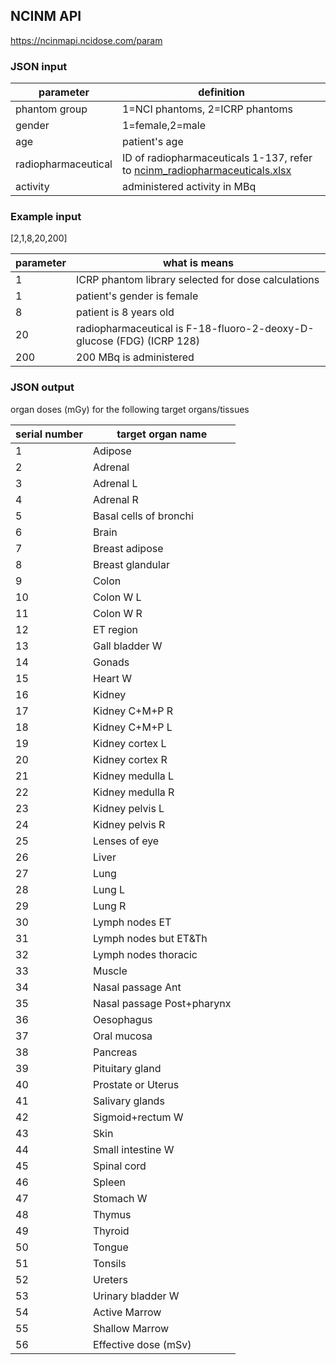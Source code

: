 ## NCINM API
https://ncinmapi.ncidose.com/param

### JSON input

parameter|definition
--|--
|phantom group|1=NCI phantoms, 2=ICRP phantoms|
|gender|1=female,2=male|
|age|patient's age|
|radiopharmaceutical|ID of radiopharmaceuticals 1-137, refer to [ncinm_radiopharmaceuticals.xlsx](ncinm_radiopharmaceuticals.xlsx)|
|activity|administered activity in MBq|

### Example input
[2,1,8,20,200]

parameter|what is means
--|--
|1|ICRP phantom library selected for dose calculations|
|1|patient's gender is female|
|8|patient is 8 years old|
|20|radiopharmaceutical is F-18-fluoro-2-deoxy-D-glucose (FDG) (ICRP 128)|
|200|200 MBq is administered|

### JSON output
organ doses (mGy) for the following target organs/tissues

serial number|target organ name
--|--
|1|Adipose                  
|2|Adrenal                  
|3|Adrenal L                 
|4|Adrenal R                 
|5|Basal cells of bronchi          
|6|Brain                   
|7|Breast adipose              
|8|Breast glandular             
|9|Colon                   
|10|Colon W L                 
|11|Colon W R                 
|12|ET region                 
|13|Gall bladder W              
|14|Gonads                  
|15|Heart W                  
|16|Kidney                  
|17|Kidney C+M+P R             
|18|Kidney C+M+P L             
|19|Kidney cortex L             
|20|Kidney cortex R             
|21|Kidney medulla L             
|22|Kidney medulla R             
|23|Kidney pelvis L             
|24|Kidney pelvis R             
|25|Lenses of eye               
|26|Liver                   
|27|Lung                   
|28|Lung L                  
|29|Lung R                  
|30|Lymph nodes ET
|31|Lymph nodes but ET&Th    
|32|Lymph nodes thoracic      
|33|Muscle                  
|34|Nasal passage Ant
|35|Nasal passage Post+pharynx     
|36|Oesophagus                
|37|Oral mucosa                
|38|Pancreas                 
|39|Pituitary gland              
|40|Prostate or Uterus            
|41|Salivary glands              
|42|Sigmoid+rectum W            
|43|Skin                   
|44|Small intestine W             
|45|Spinal cord                
|46|Spleen                  
|47|Stomach W                 
|48|Thymus                  
|49|Thyroid                  
|50|Tongue                  
|51|Tonsils                  
|52|Ureters                  
|53|Urinary bladder W             
|54|Active Marrow
|55|Shallow Marrow
|56|Effective dose (mSv)|
